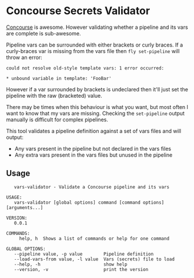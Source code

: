 # Concourse Secrets Validator

[Concourse](http://concourse.ci) is awesome. However validating whether a pipeline and its vars are complete is sub-awesome.

Pipeline vars can be surrounded with either brackets or curly braces. If a curly-braces var is missing from the vars file then `fly set-pipeline` will throw an error:

```
could not resolve old-style template vars: 1 error occurred:

* unbound variable in template: 'FooBar'
```

However if a var surrounded by brackets is undeclared then it'll just set the pipeline with the raw (bracketed) value.

There may be times when this behaviour is what you want, but most often I want to know that my vars are missing. Checking the `set-pipeline` output manually is difficult for complex pipelines.

This tool validates a pipeline definition against a set of vars files and will output:
- Any vars present in the pipeline but not declared in the vars files
- Any extra vars present in the vars files but unused in the pipeline

## Usage

```NAME:
   vars-validator - Validate a Concourse pipeline and its vars

USAGE:
   vars-validator [global options] command [command options] [arguments...]

VERSION:
   0.0.1

COMMANDS:
     help, h  Shows a list of commands or help for one command

GLOBAL OPTIONS:
   --pipeline value, -p value        Pipeline definition
   --load-vars-from value, -l value  Vars (secrets) file to load
   --help, -h                        show help
   --version, -v                     print the version
```
